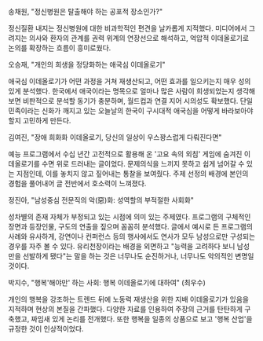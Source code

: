 송채원, "정신병원은 탈출해야 하는 공포적 장소인가?"

정신질환 내지는 정신병원에 대한 비과학적인 편견을 날카롭게 지적했다. 미디어에서 그려지는 의사와 환자의 관계를 권력 위계의 연장선으로 해석하고, 억압적 이데올로기로 논의를 확장하는 흐름이 흥미로웠다.

오승재, "개인의 희생을 정당화하는 애국심 이데올로기"

애국심 이데올로기가 어떤 과정을 거쳐 재생산되고, 어떤 효과를 일으키는지 매우 성의있게 분석했다. 한국에서 애국이라는 명목으로 얼마나 많은 사람이 희생되었는지 생각해보면 비판적으로 분석할 동기가 충분하며, 월드컵과 연결 지어 시의성도 확보했다. 단일민족이라는 신화가 깨지고 있는 오늘날의 한국이 구시대적 애국심을 어떻게 바라보아야 할지 고민하게 만든다.

김여진, "장애 희화화 이데올로기, 당신의 일상이 우스꽝스럽게 다뤄진다면"

예능 프로그램에서 수십 년간 고전적으로 활용해 온 '고요 속의 외침' 게임에 숨겨진 이데올로기를 수면 위로 드러내는 글이었다. 문제의식을 느끼지 못하고 쉽게 넘어갈 수 있는 지점인데, 이를 놓치지 않고 짚어내는 통찰을 보여줬다. 주제 선정의 배경에 본인의 경험을 풀어내어 글 전반에서 호소력이 느껴졌다.

정진아, "남성중심 전문직의 악(惡)화: 성역할의 부적절한 사회화"

성차별의 존재 자체가 부정되고 있는 시점에 의미 있는 주제였다. 프로그램의 구체적인 장면과 등장인물, 구도의 연출을 짚으며 꼼꼼히 분석했다. 글에서 예시로 든 프로그램의 사례와 유사하게, 강연이나 컨퍼런스 등의 행사에서도 연사가 모두 남성으로만 구성되는 경우를 자주 볼 수 있다. 유리천장이라는 배경을 외면하고 "능력을 고려하다 보니 남성만을 선발하게 됐다"는 말을 하는 것은 너무나도 순진하거나, 너무나도 악의적인 변명일 것이다.

박지수, "행복'해야만' 하는 사회: 행복 이데올로기에 대하여" (최우수)

개인의 행복을 강조하는 트렌드 뒤에 노동력 재생산을 위한 지배 이데올로기가 있음을 지적하며 현상의 본질을 간파했다. 다양한 자료를 인용하여 주장의 근거를 탄탄하게 구축했고, 짜임새 있게 논리를 전개했다. 또한 행복을 일종의 상품으로 보고 '행복 산업'을 규정한 것이 인상적이었다.

